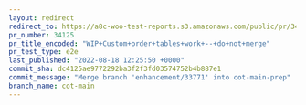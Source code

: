 ```yaml
---
layout: redirect
redirect_to: https://a8c-woo-test-reports.s3.amazonaws.com/public/pr/34125/e2e/index.html
pr_number: 34125
pr_title_encoded: "WIP+Custom+order+tables+work+--+do+not+merge"
pr_test_type: e2e
last_published: "2022-08-18 12:25:50 +0000"
commit_sha: dc4125ae9772292ba3f2f3fd03574752b4b887e1
commit_message: "Merge branch 'enhancement/33771' into cot-main-prep"
branch_name: cot-main
---
```

